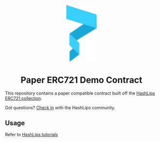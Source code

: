<p align="center">
    <br />
    <a href="https://paper.xyz"><img src="https://raw.githubusercontent.com/paperxyz/react-client-sdk/main/assets/paper-logo.svg" width="100" alt=""/></a>
    <br />
</p>
<h1 align="center">Paper ERC721 Demo Contract</h1>

This repository contains a paper compatible contract built off the [HashLips ERC721 collection](https://github.com/hashlips-lab/nft-erc721-collection).

Got questions? [Check in](https://github.com/hashlips-lab/nft-erc721-collection/issues) with the HashLips community.

## Usage

Refer to [HashLips tutorials](https://github.com/hashlips-lab/nft-erc721-collection#youtube-tutorials)
